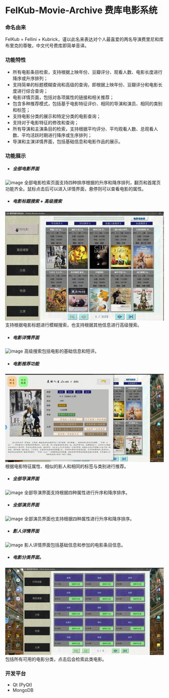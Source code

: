 # FelKub-Movie-Archive 费库电影系统
### 命名由来
FelKub = Fellini + Kubrick，谨以此名来表达对个人最喜爱的两名导演费里尼和库布里克的尊敬，中文代号费库即简单音译。

### 功能特性

- 所有电影条目检索，支持根据上映年份、豆瓣评分、观看人数、电影长度进行降序或升序排列；
- 支持简单的标题模糊查询和高级的查询，即根据上映年份、豆瓣评分和电影长度进行综合查询；
- 电影详情页面，包括对各项属性的链接和相关推荐；
- 包含多种推荐模式，包括基于电影特征评价、相同的导演和演员、相同的类别和标签；
- 支持电影分类的展示和特定分类的电影查询；
- 支持对于电影特征的修改和查询；
- 所有导演和主演条目的检索，支持根据平均评分、平均观看人数、总观看人数、平均活跃时期进行降序或生序排列；
- 导演和主演详情界面，包括基础信息和电影作品的展示。

### 功能展示
- ##### 全部电影界面
![image](screenshots/gifs/all_movies51.gif)
全部电影检索页面支持四种排序根据的升序和降序排列，翻页和首尾页功能齐全。鼠标点击后可以进入详情界面，悬停则可以查看电影的属性。
- ##### 电影标题搜索 + 高级搜索
![image](screenshots/gifs/search.gif)
支持根据电影标题进行模糊搜索，也支持根据其他信息进行高级搜索。
- ##### 电影详情界面
![image](screenshots/gifs/movie_detail27.gif)
高级搜索包括电影的基础信息和短评。
- ##### 电影推荐功能
![image](screenshots/gifs/recommendation42.gif)
根据电影特征属性、相似的影人和相同的标签与类别进行推荐。
- ##### 全部导演界面
![image](screenshots/gifs/directors22.gif)
全部导演界面支持根据四种属性进行升序和降序排序。
- ##### 全部演员界面
![image](screenshots/gifs/celebrities39.gif)
全部演员界面也支持根据四种属性进行升序和降序排序。
- ##### 影人详情界面
![image](screenshots/gifs/directors_celeb_detail44.gif)
影人详情界面包括基础信息和参加的电影条目信息。
- ##### 电影分类界面。
![image](screenshots/gifs/genres17.gif)
包括所有可用的电影分类，点击后会检索此类电影。


### 开发平台
- Qt (PyQt)
- MongoDB


